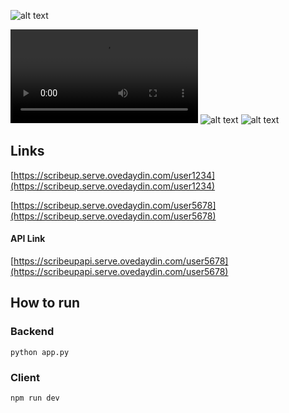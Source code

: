 
![alt text](https://i.ibb.co/JFrSqph/Screen-Shot-2021-11-15-at-23-14-28.png "test")

![alt text](https://media.giphy.com/media/KYPxw47tWiaea6wjev/source.mov)
![alt text](https://i.ibb.co/WD9ss5R/Screen-Shot-2021-11-15-at-23-07-56.png "pic1")
![alt text](https://i.ibb.co/J2krJLx/Screen-Shot-2021-11-15-at-23-12-35.png "pic2")

## Links
[https://scribeup.serve.ovedaydin.com/user1234](https://scribeup.serve.ovedaydin.com/user1234)

[https://scribeup.serve.ovedaydin.com/user5678](https://scribeup.serve.ovedaydin.com/user5678)

#### API Link
[https://scribeupapi.serve.ovedaydin.com/user5678](https://scribeupapi.serve.ovedaydin.com/user5678)

## How to run

### Backend
```
python app.py
```
### Client
```
npm run dev
```
